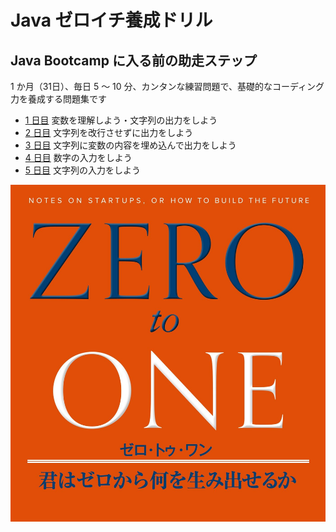# Java ゼロイチ養成ドリル

## Java Bootcamp に入る前の助走ステップ

1 か月（31日）、毎日 5 ～ 10 分、カンタンな練習問題で、基礎的なコーディング力を養成する問題集です

- [1 日目](./day01) 変数を理解しよう・文字列の出力をしよう
- [2 日目](./day02) 文字列を改行させずに出力をしよう
- [3 日目](./day03) 文字列に変数の内容を埋め込んで出力をしよう
- [4 日目](./day04) 数字の入力をしよう
- [5 日目](./day05) 文字列の入力をしよう

![](./zero_to_one.jpg)
